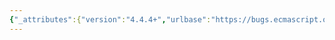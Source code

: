 ```yaml
---
{"_attributes":{"version":"4.4.4+","urlbase":"https://bugs.ecmascript.org/","maintainer":"dherman@mozilla.com"},"bug":{"bug_id":3717,"creation_ts":"2015-01-31 08:14:00 -0800","short_desc":"19.5.3.4 Error.prototype.toString: Missing ReturnIfAbrupt after steps 5 & 8","delta_ts":"2015-02-02 18:38:49 -0800","product":"Draft for 6th Edition","component":"technical issue","version":"Rev 31: January 15, 2015 Draft","rep_platform":"All","op_sys":"All","bug_status":"RESOLVED","resolution":"FIXED","priority":"Normal","bug_severity":"normal","everconfirmed":true,"reporter":{"uid":"andrebargull","name":"André Bargull"},"assigned_to":{"uid":"allen","name":"Allen Wirfs-Brock"},"long_desc":[{"commentid":11790,"comment_count":0,"who":{"uid":"andrebargull","name":"André Bargull"},"bug_when":"2015-01-31 08:14:35 -0800","thetext":"19.5.3.4 Error.prototype.toString ( )\n\nMissing ReturnIfAbrupt after ToString calls in steps 5 & 8"},{"commentid":11859,"comment_count":1,"who":{"uid":"allen","name":"Allen Wirfs-Brock"},"bug_when":"2015-02-01 15:17:34 -0800","thetext":"fixed in rev32 editor's draft"},{"commentid":11929,"comment_count":2,"who":{"uid":"allen","name":"Allen Wirfs-Brock"},"bug_when":"2015-02-02 18:38:49 -0800","thetext":"fixed in rev32 draft"}]}}
---
```

